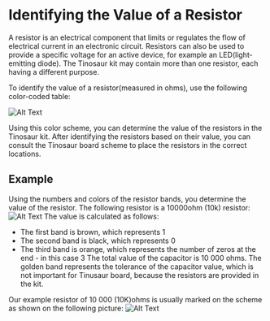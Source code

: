 Identifying the Value of a Resistor
========
A resistor is an electrical component that limits or regulates the flow of electrical current in an electronic circuit. Resistors can also be used to provide a specific voltage for an active device, for example an LED(light-emitting diode). The Tinosaur kit may contain more than one resistor, each having a different purpose.

To identify the value of a resistor(measured in ohms), use the following color-coded table:

![Alt Text](https://github.com/tinusaur/guides/blob/master/docs/images/resistor_scheme.jpg "Resistor Scheme")
<!-- image-edit: redraw (copyright) -->
<!-- content-add: info about both resistors -->
<!-- structure-edit: move the sample drawing to resistor soldering topic -->

Using this color scheme, you can determine the value of the resistors in the Tinosaur kit. After identifying the resistors based on their value, you can consult the Tinosaur board scheme to place the resistors in the correct locations.

Example
-------
Using the numbers and colors of the resistor bands, you determine the value of the resistor. The following resistor is a 10000ohm (10k) resistor:
![Alt Text](https://github.com/tinusaur/guides/blob/master/docs/images/10k_resistor.png "10k Resistor")
The value is calculated as follows:
* The first band is brown, which represents 1
* The second band is black, which represents 0
* The third band is orange, which represents the number of zeros at the end - in this case 3
The total value of the capacitor is 10 000 ohms.
The golden band represents the tolerance of the capacitor value, which is not important for Tinusaur board, because the resistors are provided in the kit.

Our example resistor of 10 000 (10K)ohms is usually marked on the scheme as shown on the following picture:
![Alt Text](https://github.com/tinusaur/guides/blob/master/docs/images/board_scheme_marked.jpg "Board Scheme")
